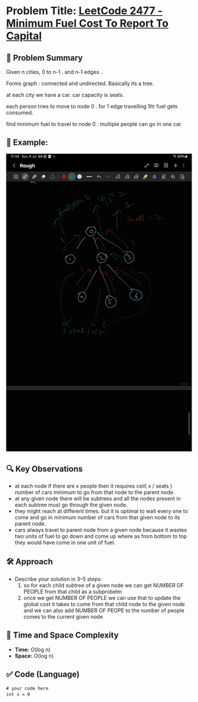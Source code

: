 # Problem Title: [LeetCode 2477 - Minimum Fuel Cost To Report To Capital](https://leetcode.com/problems/minimum-fuel-cost-to-report-to-the-capital/description/)

## 🚀 Problem Summary
Given n cities, 0 to n-1 . 
and n-1 edges . 

Forms graph : connected and undirected. 
Basically its a tree.

at each city we have a car. 
car capacity is seats.

each person tries to move to node 0 .
for 1 edge travelling 1ltr fuel gets consumed.

find minimum fuel to travel to node 0 . multiple people can go in one car.

## 🧩 Example:
![calls return values and performed computation](./2477_exp_1.jpg)

## 🔍 Key Observations
- at each node if there are x people then it requires ceil( x / seats ) number of cars 
minimum to go from that node to the parent node.
- at any given node there will be subtrees and all the nodes present in each subtree must go through the given node.
- they might reach at different times. but it is optimal to wait every one to come and go in 
minimum number of cars from that given node to its parent node.
- cars always travel to parent node from a given node because it wastes two units of fuel to go down and come up where as from bottom to top they would have come in one unit of fuel.

## 🛠️ Approach
- Describe your solution in 3–5 steps:
  1. so for each child subtree of a given node we can get NUMBER OF PEOPLE from that child as a subprobelm
  2. once we get NUMBER OF PEOPLE we can use that to update the global cost it takes to come from that child node to the given node and we can also add NUMBER OF PEOPE to the number of people comes to the current given node

## 🧪 Time and Space Complexity
- **Time:** O(log n)
- **Space:** O(log n)

## ✅ Code (Language)
```lang
# your code here
int x = 0


